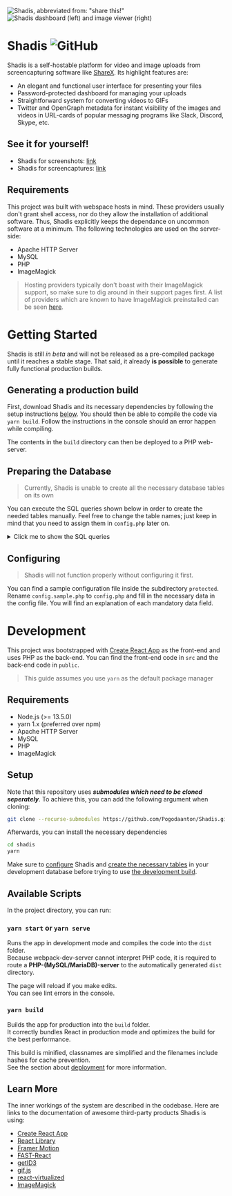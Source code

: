 ![Shadis, abbreviated from: "share this!"](https://github.com/Pogodaanton/Shadis/blob/master/Shadis_Top_Banner.jpg?raw=true)
![Shadis dashboard (left) and image viewer (right)](https://github.com/Pogodaanton/Shadis/blob/master/Shadis_Preview_Banner.jpg?raw=true)

# Shadis ![GitHub](https://img.shields.io/github/license/Pogodaanton/Shadis)
Shadis is a self-hostable platform for video and image uploads from screencapturing software like [ShareX](https://getsharex.com/). Its highlight features are:

- An elegant and functional user interface for presenting your files
- Password-protected dashboard for managing your uploads
- Straightforward system for converting videos to GIFs
- Twitter and OpenGraph metadata for instant visibility of the images and videos in URL-cards of popular messaging programs like Slack, Discord, Skype, etc.


## See it for yourself!
- Shadis for screenshots: [link](https://www.pogoda.click/i/NxzEMBHd/)
- Shadis for screencaptures: [link](https://www.pogoda.click/i/kbvORNof/)

## Requirements

This project was built with webspace hosts in mind. These providers usually don't grant shell access, nor do they allow the installation of additional software. Thus, Shadis explicitly keeps the dependance on uncommon software at a minimum. The following technologies are used on the server-side:

- Apache HTTP Server
- MySQL
- PHP
- ImageMagick

> Hosting providers typically don't boast with their ImageMagick support, so make sure to dig around in their support pages first.
> A list of providers which are known to have ImageMagick preinstalled can be seen [here](https://www.whoishostingthis.com/compare/imagemagick/).

# Getting Started

Shadis is still _in beta_ and will not be released as a pre-compiled package until it reaches a stable stage. That said, it already **is possible** to generate fully functional production builds.

## Generating a production build

First, download Shadis and its necessary dependencies by following the setup instructions [below](#Requirements).
You should then be able to compile the code via `yarn build`. Follow the instructions in the console should an error happen while compiling.

The contents in the `build` directory can then be deployed to a PHP web-server.

## Preparing the Database

> Currently, Shadis is unable to create all the necessary database tables on its own

You can execute the SQL queries shown below in order to create the needed tables manually.
Feel free to change the table names; just keep in mind that you need to assign them in `config.php` later on.

<details>
  <summary>Click me to show the SQL queries</summary>

```sql
CREATE TABLE IF NOT EXISTS `shadis`.`shadis_users`(
  `id` INT(11) NOT NULL AUTO_INCREMENT,
  `username` VARCHAR(50) NOT NULL UNIQUE,
  `password` VARCHAR(255) NOT NULL,
  PRIMARY KEY(`id`)
);
```

```sql
CREATE TABLE IF NOT EXISTS `shadis`.`shadis_files`(
  `id` char(8) NOT NULL,
  `token` char(16) NOT NULL,
  `extension` varchar(5) NOT NULL,
  `width` int(255) NOT NULL,
  `height` int(255) NOT NULL,
  `thumb_height` int(255) NOT NULL,
  `timestamp` int(11) NOT NULL,
  `title` varchar(255) NOT NULL,
  `has_gif` tinyint(1) NOT NULL DEFAULT '0',
  PRIMARY KEY(`id`),
  UNIQUE (`id`),
  UNIQUE (`token`)
);
```

```sql
CREATE TABLE IF NOT EXISTS `shadis`.`shadis_file_tasks`(
  `id` char(8) NOT NULL,
  `gif` tinyint(1) NOT NULL DEFAULT '0',
  `thumbnail` tinyint(1) NOT NULL DEFAULT '0',
  PRIMARY KEY(`id`),
  UNIQUE (`id`)
);
```

</details>

## Configuring

> Shadis will not function properly without configuring it first.

You can find a sample configuration file inside the subdirectory `protected`. Rename `config.sample.php` to `config.php` and fill in the necessary data in the config file. You will find an explanation of each mandatory data field.

# Development

This project was bootstrapped with [Create React App](https://github.com/facebook/create-react-app) as the front-end and uses PHP as the back-end. You can find the front-end code in `src` and the back-end code in `public`.

> This guide assumes you use `yarn` as the default package manager

## Requirements

- Node.js (>= 13.5.0)
- yarn 1.x (preferred over npm)
- Apache HTTP Server
- MySQL
- PHP
- ImageMagick

## Setup

Note that this repository uses **_submodules which need to be cloned seperately_**. To achieve this, you can add the following argument when cloning:

```sh
git clone --recurse-submodules https://github.com/Pogodaanton/Shadis.git
```

Afterwards, you can install the necessary dependencies

```sh
cd shadis
yarn
```

Make sure to [configure](#Configuring) Shadis and [create the necessary tables](#Preparing-the-Database) in your development database before trying to use [the development build](#yarn-start-or-yarn-serve).

## Available Scripts

In the project directory, you can run:

### `yarn start` or `yarn serve`

Runs the app in development mode and compiles the code into the `dist` folder.<br />
Because webpack-dev-server cannot interpret PHP code, it is required to route a **PHP-(MySQL/MariaDB)-server** to the automatically generated `dist` directory.

The page will reload if you make edits.<br />
You can see lint errors in the console.

### `yarn build`

Builds the app for production into the `build` folder.<br />
It correctly bundles React in production mode and optimizes the build for the best performance.

This build is minified, classnames are simplified and the filenames include hashes for cache prevention.<br />
See the section about [deployment](https://facebook.github.io/create-react-app/docs/deployment) for more information.

## Learn More

The inner workings of the system are described in the codebase. Here are links to the documentation of awesome third-party products Shadis is using:

- [Create React App](https://facebook.github.io/create-react-app/docs/getting-started)
- [React Library](https://reactjs.org/)
- [Framer Motion](https://www.framer.com/api/motion/)
- [FAST-React](https://github.com/microsoft/fast/tree/master/packages/react)
- [getID3](https://www.getid3.org/)
- [gif.js](https://github.com/jnordberg/gif.js#readme)
- [react-virtualized](https://github.com/bvaughn/react-virtualized#documentation)
- [ImageMagick](https://imagemagick.org/Usage/)
